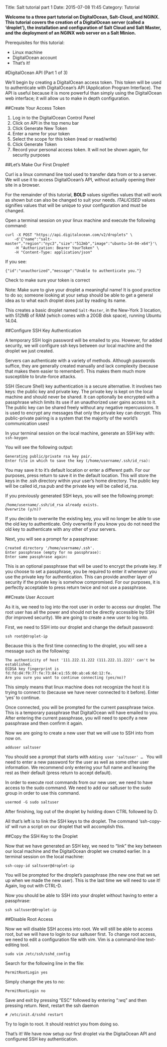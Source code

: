 Title: Salt tutorial part 1
Date: 2015-07-08 11:45
Category: Tutorial

**Welcome to a three part tutorial on DigitalOcean, Salt-Cloud, and NGINX. This tutorial covers the creation of a DigitalOcean server (called a ‘droplet’), the installation and configuration of Salt Cloud and Salt Master, and the deployment of an NGINX web server on a Salt Minion.**

Prerequisites for this tutorial:
- Linux machine
- DigitalOcean account
- That’s it!

#DigitalOcean API (Part 1 of 3)

We’ll begin by creating a DigitalOcean access token. This token will be used to authenticate with DigitalOcean’s API (Application Program Interface). The API is useful because it is more powerful than simply using the DigitalOcean web interface; it will allow us to make in depth configuration.

##Create Your Access Token

1. Log in to the DigitalOcean Control Panel
2. Click on API in the top menu bar
3. Click Generate New Token
4. Enter a name for your token
5. Select the scope for this token (read or read/write)
6. Click Generate Token
7. Record your personal access token. It will not be shown again, for security purposes

##Let’s Make Our First Droplet!

Curl is a linux command line tool used to transfer data from or to a server. We will use it to access DigitalOcean’s API, without actually opening their site in a browser.

For the remainder of this tutorial, **BOLD** values signifies values that will work as shown but can also be changed to suit your needs. *ITALICISED* values signifies values that will be unique to your configuration and must be changed.

Open a terminal session on your linux machine and execute the following command:

    curl -X POST "https://api.digitalocean.com/v2/droplets" \
        -d'{"name":"salt-master","region":"nyc3","size":"512mb","image":"ubuntu-14-04-x64"}'\
        -H "Authorization: Bearer YourToken" \
        -H "Content-Type: application/json"

If you see: 

`{"id":"unauthorized","message":"Unable to authenticate you."}`

Check to make sure your token is correct

Note: Make sure to give your droplet a meaningful name! It is good practice to do so; someone looking at your setup should be able to get a general idea as to what each droplet does just by reading its name.

This creates a basic droplet named `Salt-Master`, in the New-York 3 location, with 512MB of RAM (which comes with a 20GB disk space), running Ubuntu 14.04.

##Configure SSH Key Authentication

A temporary SSH login password will be emailed to you. However, for added security, we will configure ssh keys between our local machine and the droplet we just created. 

Servers can authenticate with a variety of methods. Although passwords suffice, they are generally created manually and lack complexity (because that makes them easier to remember!). This makes them much more susceptible to brute-force attacks. 

SSH (Secure Shell) key authentication is a secure alternative. It involves two keys: the public key and private key. The private key is kept on the local machine and should never be shared. It can optionally be encrypted with a passphrase which limits its use if an unauthorized user gains access to it. The public key can be shared freely without any negative repercussions. It is used to encrypt any messages that only the private key can decrypt. This public-private pairing is a system that the majority of the world’s communication uses!

In your terminal session on the local machine, generate an SSH key with: `ssh-keygen`

You will see the following output:

    Generating public/private rsa key pair.
    Enter file in which to save the key (/home/username/.ssh/id_rsa):

You may save it to it’s default location or enter a different path. For our purposes, press return to save it in the default location. This will store the keys in the .ssh directory within your user’s home directory. The public key will be called id_rsa.pub and the private key will be called id_rsa.

If you previously generated SSH keys, you will see the following prompt:

    /home/username/.ssh/id_rsa already exists.
    Overwrite (y/n)?

If you decide to overwrite the existing key, you will no longer be able to use the old key to authenticate. Only overwrite if you know you do not need the old key to authenticate with any other of your servers.

Next, you will see a prompt for a passphrase:

    Created directory '/home/username/.ssh'.
    Enter passphrase (empty for no passphrase):
    Enter same passphrase again:

This is an optional passphrase that will be used to encrypt the private key. If you choose to set a passphrase, you be required to enter it whenever you use the private key for authentication. This can provide another layer of security if the private key is somehow compromised. For our purposes, it is perfectly acceptable to press return twice and not use a passphrase.

##Create User Account

As it is, we need to log into the root user in order to access our droplet. The root user has all the power and should not be directly accessible by SSH (for improved security). We are going to create a new user to log into. 

First, we need to SSH into our droplet and change the default password:

`ssh root@droplet-ip`

Because this is the first time connecting to the droplet, you will see a message such as the following:
```
The authenticity of host '111.222.11.222 (111.222.11.222)' can't be established.
ECDSA key fingerprint is fd:fd:d4:f9:77:fe:73:84:e1:55:00:ab:e6:6d:12:fe.
Are you sure you want to continue connecting (yes/no)?
```
This simply means that linux machine does not recognize the host it is trying to connect to (because we have never connected to it before). Enter ‘yes’ to continue.

Once connected, you will be prompted for the current passphrase twice. This is a temporary passphrase that DigitalOcean will have emailed to you. After entering the current passphrase, you will need to specify a new passphrase and then confirm it again.

Now we are going to create a new user that we will use to SSH into from now on.

`adduser saltuser`

You should see a prompt that starts with `Adding user 'saltuser' … ` You will need to enter a new password for the user as well as some other user information. We recommend only entering your full name and leaving the rest as their default (press return to accept default).

In order to execute root commands from our new user, we need to have access to the sudo command. We need to add our saltuser to the sudo group in order to use this command.

`usermod -G sudo saltuser`

After finishing, log out of the droplet by holding down CTRL followed by D.

All that’s left is to link the SSH keys to the droplet. The command ‘ssh-copy-id’ will run a script on our droplet that will accomplish this.

##Copy the SSH Key to the Droplet

Now that we have generated an SSH key, we need to “link” the key between our local machine and the DigitalOcean droplet we created earlier. 
In a terminal session on the local machine:

`ssh-copy-id saltuser@droplet-ip`
	
You will be prompted for the droplet’s passphrase (the new one that we set up when we made the new user). This is the last time we will need to use it! Again, log out with CTRL-D.

Now you should be able to SSH into your droplet without having to enter a passphrase:

`ssh saltuser@droplet-ip`

##Disable Root Access

Now we will disable SSH access into root. We will still be able to access root, but we will have to login to our saltuser first. To change root access, we need to edit a configuration file with vim. Vim is a command-line text-editing tool.

`sudo vim /etc/ssh/sshd_config`

Search for the following line in the file:

`PermitRootLogin yes`

Simply change the yes to no:

`PermitRootLogin no`

Save and exit by pressing “ESC” followed by entering “:wq” and then pressing return. Next, restart the ssh daemon

`# /etc/init.d/sshd restart`

Try to login to root. It should restrict you from doing so.

That’s it! We have now setup our first droplet via the DigitaOcean API and configured SSH key authentication.


